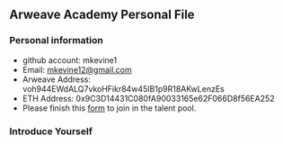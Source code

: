 ## Arweave Academy Personal File

### Personal information

- github account: mkevine1
- Email: mkevine12@gmail.com
- Arweave Address: voh944EWdALQ7vkoHFikr84w45IB1p9R18AKwLenzEs
- ETH Address: 0x9C3D14431C080fA90033165e62F066D8f56EA252
- Please finish this [form](https://docs.google.com/forms/d/e/1FAIpQLSfWA5fIIcBgmRppm3jNz5vmf9Mai_QMVil-2pO4r7YKn_Zhtw/viewform?usp=sf_link) to join in the talent pool.

### Introduce Yourself
